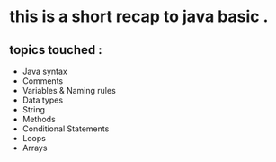 # **this is a short recap to java basic .**

## __topics touched :__

- Java syntax
- Comments
- Variables & Naming rules
- Data types
- String
- Methods
- Conditional Statements
- Loops
- Arrays